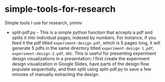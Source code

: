 # simple-tools-for-research
Simple tools I use for research, ymmv 

- split-pdf.py - This is a simple python function that accepts a pdf and splits it into individual pages, indexed by numbers. For instance, if you feed it the pdf titled `experiment-design.pdf`, which is 5 pages long, it will generate 5 pdfs in the same directory titled `experiment-design-1.pdf`, `experiment-design-2.pdf`, etc. This is useful for presenting experiment design visualizations in a presentation; I first create the experiment design visualization in Google Slides, have parts of the design flow populate sequentially, and then split using split-pdf.py to save a few minutes of manually extracting the design. 

